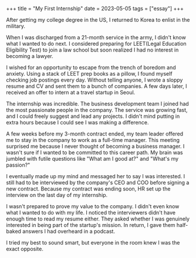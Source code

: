 +++
title = "My First Internship"
date = 2023-05-05
tags = ["essay"]
+++

After getting my college degree in the US, I returned to Korea to enlist in the military.

When I was discharged from a 21-month service in the army, I didn't know what I wanted to do next. I considered preparing for LEET(Legal Education Eligibility Test) to join a law school but soon realized I had no interest in becoming a lawyer.

I wished for an opportunity to escape from the trench of boredom and anxiety. Using a stack of LEET prep books as a pillow, I found myself checking job postings every day. Without telling anyone, I wrote a sloppy resume and CV and sent them to a bunch of companies. A few days later, I received an offer to intern at a travel startup in Seoul.

The internship was incredible. The business development team I joined had the most passionate people in the company. The service was growing fast, and I could freely suggest and lead any projects. I didn't mind putting in extra hours because I could see I was making a difference.

A few weeks before my 3-month contract ended, my team leader offered me to stay in the company to work as a full-time manager. This meeting surprised me because I never thought of becoming a business manager. I wasn't sure if I wanted to be committed to this career path. My brain was jumbled with futile questions like "What am I good at?" and "What's my passion?"

I eventually made up my mind and messaged her to say I was interested. I still had to be interviewed by the company's CEO and COO before signing a new contract. Because my contract was ending soon, HR set up the interview on the last day of my internship.

I wasn't prepared to prove my value to the company. I didn't even know what I wanted to do with my life. I noticed the interviewers didn't have enough time to read my resume either. They asked whether I was genuinely interested in being part of the startup's mission. In return, I gave them half-baked answers I had overheard in a podcast.

I tried my best to sound smart, but everyone in the room knew I was the exact opposite.